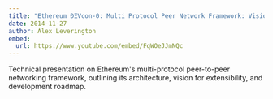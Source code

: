 ```yaml
---
title: "Ethereum ÐΞVcon-0: Multi Protocol Peer Network Framework: Vision and Roadmap"
date: 2014-11-27
author: Alex Leverington
embed:
  url: https://www.youtube.com/embed/FqWOeJJmNQc
---
```


Technical presentation on Ethereum's multi-protocol peer-to-peer networking framework, outlining its architecture, vision for extensibility, and development roadmap.
